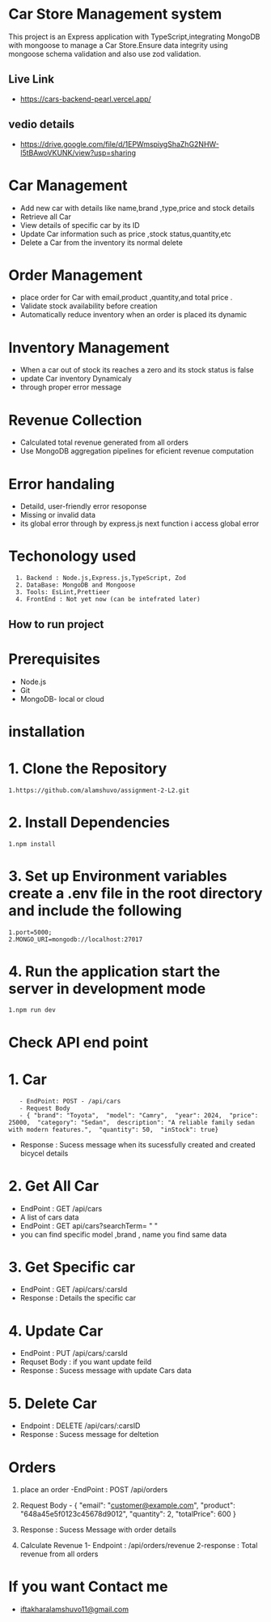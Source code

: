 # Car Store Management system

This project is an Express application with TypeScript,integrating MongoDB with mongoose to manage a Car Store.Ensure  data integrity using mongoose schema validation and also use zod validation.
## Live Link 
- https://cars-backend-pearl.vercel.app/
## vedio details
- https://drive.google.com/file/d/1EPWmspiygShaZhG2NHW-l5tBAwoVKUNK/view?usp=sharing
# Car Management 
- Add new car with details like name,brand ,type,price and stock details
- Retrieve all Car 
- View details of specific car by its ID 
- Update Car information such as price ,stock status,quantity,etc
- Delete a Car from the inventory its normal delete 

# Order Management 
- place order for Car with email,product ,quantity,and total price .
- Validate stock availability before creation 
- Automatically reduce inventory when an order is placed its dynamic 

# Inventory Management 
- When a car out of stock its reaches a zero and its stock status is false 
- update Car inventory Dynamicaly 
- through proper error message 

# Revenue Collection 
- Calculated total revenue generated from all orders 
- Use MongoDB aggregation pipelines for eficient revenue computation 

# Error handaling 
- Detaild, user-friendly error resoponse 
- Missing or invalid data 
- its global error through by express.js next function i access global error 

# Techonology used 
      1. Backend : Node.js,Express.js,TypeScript, Zod
      2. DataBase: MongoDB and Mongoose 
      3. Tools: EsLint,Prettieer
      4. FrontEnd : Not yet now (can be intefrated later)

## How to run project 

# Prerequisites 
- Node.js 
- Git 
- MongoDB- local or cloud 

# installation 
# 1. Clone the Repository 
    1.https://github.com/alamshuvo/assignment-2-L2.git

# 2. Install Dependencies 
    1.npm install 

# 3. Set up Environment variables create a .env file in the root directory and include the following 
    1.port=5000;
    2.MONGO_URI=mongodb://localhost:27017

# 4. Run the application start the server in development mode 
    1.npm run dev 



# Check API end point 
   # 1. Car 
       - EndPoint: POST - /api/cars
       - Request Body 
       - { "brand": "Toyota",  "model": "Camry",  "year": 2024,  "price": 25000,  "category": "Sedan",  description": "A reliable family sedan with modern features.",  "quantity": 50,  "inStock": true}

- Response : Sucess message when its sucessfully created and created bicycel details 
 # 2. Get All Car 
 - EndPoint : GET /api/cars
 - A list of cars data 
 - EndPoint : GET api/cars?searchTerm= " "
 - you can find specific model ,brand , name you find same data 

 # 3. Get Specific car 
   - EndPoint : GET /api/cars/:carsId
   - Response  : Details the specific car 

# 4. Update Car 
  - EndPoint : PUT /api/cars/:carsId
  - Requset Body : if you want update feild 
  - Response : Sucess message with update Cars data 

# 5. Delete Car
 - Endpoint : DELETE /api/cars/:carsID
 - Response : Sucess message for deltetion 

# Orders 
  1. place an order -EndPoint : POST /api/orders 
  2. Request Body - {
"email": "customer@example.com",
"product": "648a45e5f0123c45678d9012",
"quantity": 2,
"totalPrice": 600
}
3. Response : Sucess Message with order details 

2. Calculate Revenue 
  1- Endpoint : /api/orders/revenue
  2-response : Total revenue from all orders 


  # If you want Contact me
  - iftakharalamshuvo11@gmail.com